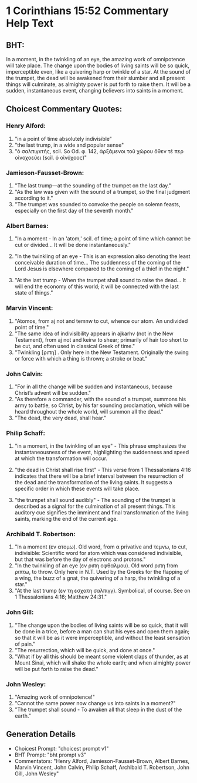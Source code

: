 # 1 Corinthians 15:52 Commentary Help Text

## BHT:
In a moment, in the twinkling of an eye, the amazing work of omnipotence will take place. The change upon the bodies of living saints will be so quick, imperceptible even, like a quivering harp or twinkle of a star. At the sound of the trumpet, the dead will be awakened from their slumber and all present things will culminate, as almighty power is put forth to raise them. It will be a sudden, instantaneous event, changing believers into saints in a moment.

## Choicest Commentary Quotes:
### Henry Alford:
1. "in a point of time absolutely indivisible"
2. "the last trump, in a wide and popular sense"
3. "ὁ σαλπιγκτής, scil. So Od. φ. 142, ἀρξάμενοι τοῦ χώρου ὅθεν τέ περ οἰνοχοεύει (scil. ὁ οἰνόχοος)"

### Jamieson-Fausset-Brown:
1. "The last trump—at the sounding of the trumpet on the last day."
2. "As the law was given with the sound of a trumpet, so the final judgment according to it."
3. "The trumpet was sounded to convoke the people on solemn feasts, especially on the first day of the seventh month."

### Albert Barnes:
1. "In a moment - In an 'atom,' scil. of time; a point of time which cannot be cut or divided... It will be done instantaneously." 

2. "In the twinkling of an eye - This is an expression also denoting the least conceivable duration of time... The suddenness of the coming of the Lord Jesus is elsewhere compared to the coming of a thief in the night."

3. "At the last trump - When the trumpet shall sound to raise the dead... It will end the economy of this world; it will be connected with the last state of things."

### Marvin Vincent:
1. "Atomos, from aj not and temnw to cut, whence our atom. An undivided point of time."
2. "The same idea of indivisibility appears in ajkarhv (not in the New Testament), from aj not and keirw to shear; primarily of hair too short to be cut, and often used in classical Greek of time."
3. "Twinkling [ριπη] . Only here in the New Testament. Originally the swing or force with which a thing is thrown; a stroke or beat."

### John Calvin:
1. "For in all the change will be sudden and instantaneous, because Christ’s advent will be sudden."
2. "As therefore a commander, with the sound of a trumpet, summons his army to battle, so Christ, by his far sounding proclamation, which will be heard throughout the whole world, will summon all the dead."
3. "The dead, the very dead, shall hear."

### Philip Schaff:
1. "in a moment, in the twinkling of an eye" - This phrase emphasizes the instantaneousness of the event, highlighting the suddenness and speed at which the transformation will occur.

2. "the dead in Christ shall rise first" - This verse from 1 Thessalonians 4:16 indicates that there will be a brief interval between the resurrection of the dead and the transformation of the living saints. It suggests a specific order in which these events will take place.

3. "the trumpet shall sound audibly" - The sounding of the trumpet is described as a signal for the culmination of all present things. This auditory cue signifies the imminent and final transformation of the living saints, marking the end of the current age.

### Archibald T. Robertson:
1. "In a moment (εν ατομω). Old word, from α privative and τεμνω, to cut, indivisible: Scientific word for atom which was considered indivisible, but that was before the day of electrons and protons." 
2. "In the twinkling of an eye (εν ριπη οφθαλμου). Old word ριπη from ριπτω, to throw. Only here in N.T. Used by the Greeks for the flapping of a wing, the buzz of a gnat, the quivering of a harp, the twinkling of a star."
3. "At the last trump (εν τη εσχατη σαλπιγγ). Symbolical, of course. See on 1 Thessalonians 4:16; Matthew 24:31."

### John Gill:
1. "The change upon the bodies of living saints will be so quick, that it will be done in a trice, before a man can shut his eyes and open them again; so that it will be as it were imperceptible, and without the least sensation of pain."
2. "The resurrection, which will be quick, and done at once."
3. "What if by all this should be meant some violent claps of thunder, as at Mount Sinai, which will shake the whole earth; and when almighty power will be put forth to raise the dead."

### John Wesley:
1. "Amazing work of omnipotence!"
2. "Cannot the same power now change us into saints in a moment?"
3. "The trumpet shall sound - To awaken all that sleep in the dust of the earth."


## Generation Details
- Choicest Prompt: "choicest prompt v1"
- BHT Prompt: "bht prompt v3"
- Commentators: "Henry Alford, Jamieson-Fausset-Brown, Albert Barnes, Marvin Vincent, John Calvin, Philip Schaff, Archibald T. Robertson, John Gill, John Wesley"

